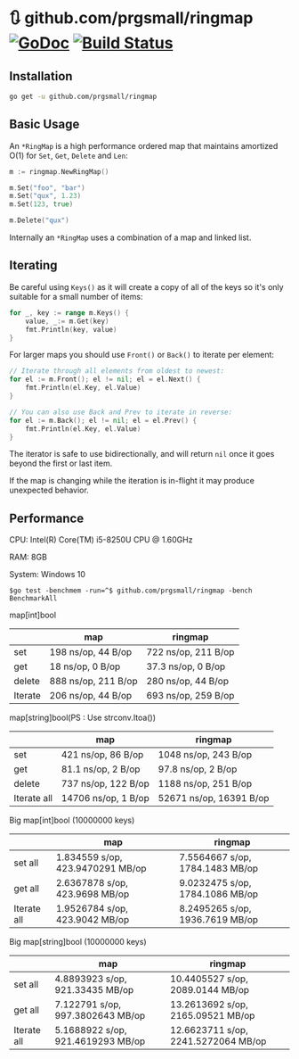 # 🔃 github.com/prgsmall/ringmap [![GoDoc](https://godoc.org/github.com/prgsmall/ringmap?status.svg)](https://godoc.org/github.com/prgsmall/ringmap) [![Build Status](https://travis-ci.org/elliotchance/ringmap.svg?branch=master)](https://travis-ci.org/elliotchance/ringmap)

## Installation

```bash
go get -u github.com/prgsmall/ringmap
```

## Basic Usage

An `*RingMap` is a high performance ordered map that maintains amortized O(1)
for `Set`, `Get`, `Delete` and `Len`:

```go
m := ringmap.NewRingMap()

m.Set("foo", "bar")
m.Set("qux", 1.23)
m.Set(123, true)

m.Delete("qux")
```

Internally an `*RingMap` uses a combination of a map and linked list.

## Iterating

Be careful using `Keys()` as it will create a copy of all of the keys so it's
only suitable for a small number of items:

```go
for _, key := range m.Keys() {
	value, _:= m.Get(key)
	fmt.Println(key, value)
}
```

For larger maps you should use `Front()` or `Back()` to iterate per element:

```go
// Iterate through all elements from oldest to newest:
for el := m.Front(); el != nil; el = el.Next() {
    fmt.Println(el.Key, el.Value)
}

// You can also use Back and Prev to iterate in reverse:
for el := m.Back(); el != nil; el = el.Prev() {
    fmt.Println(el.Key, el.Value)
}
```

The iterator is safe to use bidirectionally, and will return `nil` once it goes
beyond the first or last item.

If the map is changing while the iteration is in-flight it may produce
unexpected behavior.

## Performance

CPU: Intel(R) Core(TM) i5-8250U CPU @ 1.60GHz

RAM: 8GB

System: Windows 10

```shell
$go test -benchmem -run=^$ github.com/prgsmall/ringmap -bench BenchmarkAll
```

map[int]bool

|         | map                 | ringmap          |
| ------- | ------------------- | ------------------- |
| set     | 198 ns/op, 44 B/op  | 722 ns/op, 211 B/op |
| get     | 18 ns/op, 0 B/op    | 37.3 ns/op, 0 B/op  |
| delete  | 888 ns/op, 211 B/op | 280 ns/op, 44 B/op  |
| Iterate | 206 ns/op, 44 B/op  | 693 ns/op, 259 B/op |

map[string]bool(PS : Use strconv.Itoa())

|             | map                 | ringmap              |
| ----------- | ------------------- | ----------------------- |
| set         | 421 ns/op, 86 B/op  | 1048 ns/op, 243 B/op    |
| get         | 81.1 ns/op, 2 B/op  | 97.8 ns/op, 2 B/op      |
| delete      | 737 ns/op, 122 B/op | 1188 ns/op, 251 B/op    |
| Iterate all | 14706 ns/op, 1 B/op | 52671 ns/op, 16391 B/op |

Big map[int]bool (10000000 keys)

|             | map                              | ringmap                      |
| ----------- | -------------------------------- | ------------------------------- |
| set all     | 1.834559 s/op, 423.9470291 MB/op | 7.5564667 s/op, 1784.1483 MB/op |
| get all     | 2.6367878 s/op, 423.9698 MB/op   | 9.0232475 s/op, 1784.1086 MB/op |
| Iterate all | 1.9526784 s/op, 423.9042 MB/op   | 8.2495265 s/op, 1936.7619 MB/op |

Big map[string]bool (10000000 keys)

|             | map                               | ringmap                          |
| ----------- | --------------------------------- | ----------------------------------- |
| set all     | 4.8893923 s/op, 921.33435 MB/op   | 10.4405527 s/op, 2089.0144 MB/op    |
| get all     | 7.122791 s/op, 997.3802643 MB/op  | 13.2613692 s/op, 2165.09521 MB/op   |
| Iterate all | 5.1688922 s/op, 921.4619293 MB/op | 12.6623711 s/op, 2241.5272064 MB/op |

